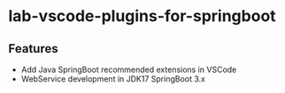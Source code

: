 # lab-vscode-plugins-for-springboot


## Features

-  Add Java SpringBoot recommended extensions in VSCode 
-  WebService development in JDK17 SpringBoot 3.x


